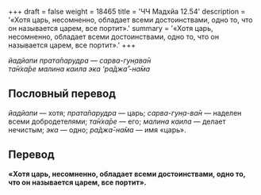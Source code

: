 +++
draft = false
weight = 18465
title = 'ЧЧ Мадхйа 12.54'
description = '«Хотя царь, несомненно, обладает всеми достоинствами, одно то, что он называется царем, все портит».'
summary = '«Хотя царь, несомненно, обладает всеми достоинствами, одно то, что он называется царем, все портит».'
+++

_йадйапи прата̄парудра — сарва-гун̣ава̄н  
та̄н̇ха̄ре малина каила эка ‘ра̄джа̄’-на̄ма_

## Пословный перевод

_йадйапи_ — хотя; _прата̄парудра_ — царь; _сарва_\-_гун̣а_\-_ва̄н_ — наделен всеми добродетелями; _та̄н̇ха̄ре_ — его; _малина_ _каила_ — делает нечистым; _эка_ — одно; _ра̄джа̄_\-_на̄ма_ — имя «царь».

## Перевод

**«Хотя царь, несомненно, обладает всеми достоинствами, одно то, что он называется царем, все портит».**

